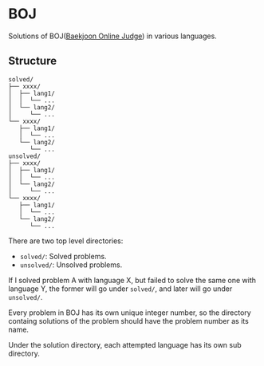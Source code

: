 # BOJ

Solutions of BOJ([Baekjoon Online Judge](https://www.acmicpc.net/)) in various languages.

## Structure

```
solved/
├── xxxx/
│  ├── lang1/
│  │  └── ...
│  └── lang2/
│     └── ...
└── xxxx/
   ├── lang1/
   │  └── ...
   └── lang2/
      └── ...
unsolved/
├── xxxx/
│  ├── lang1/
│  │  └── ...
│  └── lang2/
│     └── ...
└── xxxx/
   ├── lang1/
   │  └── ...
   └── lang2/
      └── ...
```

There are two top level directories:

* `solved/`: Solved problems.
* `unsolved/`: Unsolved problems.

If I solved problem A with language X, but failed to solve the same one with language Y, the former will go under `solved/`, and later will go under `unsolved/`.

Every problem in BOJ has its own unique integer number, so the directory containg solutions of the problem should have the problem number as its name.

Under the solution directory, each attempted language has its own sub directory.
